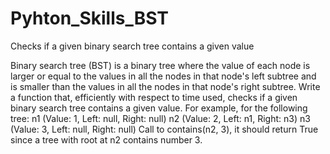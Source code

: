 # Pyhton_Skills_BST
Checks if a given binary search tree contains a given value


Binary search tree (BST) is a binary tree where the value of each node is larger or equal to the values in all the nodes in that node's left subtree and is smaller than the values in all the nodes in that node's right subtree.
Write a function that, efficiently with respect to time used, checks if a given binary search tree contains a given value. For example, for the following tree:
    n1 (Value: 1, Left: null, Right: null)
    n2 (Value: 2, Left: n1, Right: n3)
    n3 (Value: 3, Left: null, Right: null)
Call to contains(n2, 3), it should return True since a tree with root at n2 contains number 3.

